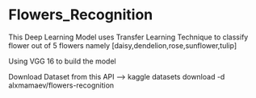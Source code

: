 # Flowers_Recognition
This Deep Learning Model uses Transfer Learning Technique to classify flower out of 5 flowers
namely [daisy,dendelion,rose,sunflower,tulip]

Using VGG 16 to build the model

Download Dataset from this API
--> kaggle datasets download -d alxmamaev/flowers-recognition
